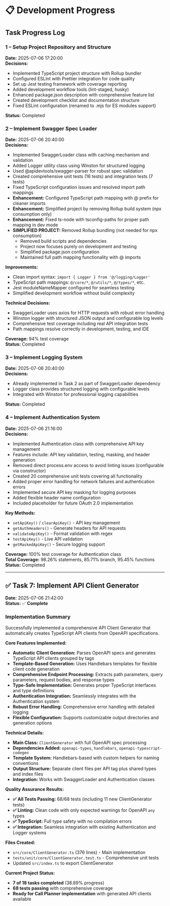# 📋 Development Progress

## Task Progress Log

### 1 – Setup Project Repository and Structure

**Date:** 2025-07-06 17:20:00  
**Decisions:**

- Implemented TypeScript project structure with Rollup bundler
- Configured ESLint with Prettier integration for code quality
- Set up Jest testing framework with coverage reporting
- Added development workflow tools (lint-staged, husky)
- Enhanced package.json description with comprehensive feature list
- Created development checklist and documentation structure
- Fixed ESLint configuration (renamed to .mjs for ES modules support)

**Status:** Completed

### 2 – Implement Swagger Spec Loader

**Date:** 2025-07-06 20:40:00  
**Decisions:**

- Implemented SwaggerLoader class with caching mechanism and validation
- Added Logger utility class using Winston for structured logging
- Used @apidevtools/swagger-parser for robust spec validation
- Created comprehensive unit tests (16 tests) and integration tests (7 tests)
- Fixed TypeScript configuration issues and resolved import path mappings
- **Enhancement:** Configured TypeScript path mapping with @ prefix for cleaner imports
- **Enhancement:** Simplified project by removing Rollup build system (npx consumption only)
- **Enhancement:** Fixed ts-node with tsconfig-paths for proper path mapping in dev mode
- **SIMPLIFIED PROJECT:** Removed Rollup bundling (not needed for npx consumption)
  - Removed build scripts and dependencies
  - Project now focuses purely on development and testing
  - Simplified package.json configuration
  - Maintained full path mapping functionality with @ imports

**Improvements:**

- Clean import syntax: `import { Logger } from '@/logging/Logger'`
- TypeScript path mappings: `@/core/*`, `@/utils/*`, `@/types/*`, etc.
- Jest moduleNameMapper configured for seamless testing
- Simplified development workflow without build complexity

**Technical Decisions:**

- SwaggerLoader uses axios for HTTP requests with robust error handling
- Winston logger with structured JSON output and configurable log levels
- Comprehensive test coverage including real API integration tests
- Path mappings resolve correctly in development, testing, and IDE

**Coverage:** 94% test coverage  
**Status:** Completed

### 3 – Implement Logging System

**Date:** 2025-07-06 20:40:00  
**Decisions:**

- Already implemented in Task 2 as part of SwaggerLoader dependency
- Logger class provides structured logging with configurable levels
- Integrated with Winston for professional logging capabilities

**Status:** Completed

### 4 – Implement Authentication System

**Date:** 2025-07-06 21:16:00  
**Decisions:**

- Implemented Authentication class with comprehensive API key management
- Features include: API key validation, testing, masking, and header generation
- Removed direct process.env access to avoid linting issues (configurable via constructor)
- Created 20 comprehensive unit tests covering all functionality
- Added proper error handling for network failures and authentication errors
- Implemented secure API key masking for logging purposes
- Added flexible header name configuration
- Included placeholder for future OAuth 2.0 implementation

**Key Methods:**

- `setApiKey()` / `clearApiKey()` - API key management
- `getAuthHeaders()` - Generate headers for API requests
- `validateApiKey()` - Format validation with regex
- `testApiKey()` - Live API validation
- `getMaskedApiKey()` - Secure logging support

**Coverage:** 100% test coverage for Authentication class  
**Total Coverage:** 98.26% statements, 85.71% branch, 95.45% functions  
**Status:** Completed

---

## ✅ Task 7: Implement API Client Generator

**Date:** 2025-07-06 21:42:00  
**Status:** ✅ **Complete**

### Implementation Summary

Successfully implemented a comprehensive API Client Generator that automatically creates TypeScript API clients from OpenAPI specifications.

**Core Features Implemented:**

- **Automatic Client Generation:** Parses OpenAPI specs and generates TypeScript API clients grouped by tags
- **Template-Based Generation:** Uses Handlebars templates for flexible client code generation
- **Comprehensive Endpoint Processing:** Extracts path parameters, query parameters, request bodies, and response types
- **Type-Safe Implementation:** Generates proper TypeScript interfaces and type definitions
- **Authentication Integration:** Seamlessly integrates with the Authentication system
- **Robust Error Handling:** Comprehensive error handling with detailed logging
- **Flexible Configuration:** Supports customizable output directories and generation options

**Technical Details:**

- **Main Class:** `ClientGenerator` with full OpenAPI spec processing
- **Dependencies Added:** `openapi-types`, `handlebars`, `openapi-typescript-codegen`
- **Template System:** Handlebars-based with custom helpers for naming conventions
- **Output Structure:** Separate client files per API tag plus shared types and index files
- **Integration:** Works with SwaggerLoader and Authentication classes

**Quality Assurance Results:**

- **✅ All Tests Passing:** 68/68 tests (including 11 new ClientGenerator tests)
- **✅ Linting:** Clean code with only expected warnings for OpenAPI `any` types
- **✅ TypeScript:** Full type safety with no compilation errors
- **✅ Integration:** Seamless integration with existing Authentication and Logger systems

**Files Created:**

- `src/core/ClientGenerator.ts` (376 lines) - Main implementation
- `tests/unit/core/ClientGenerator.test.ts` - Comprehensive unit tests
- Updated `src/index.ts` to export ClientGenerator

**Current Project Status:**

- **7 of 18 tasks completed** (38.89% progress)
- **68 tests passing** with comprehensive coverage
- **Ready for Call Planner implementation** with generated API clients available
